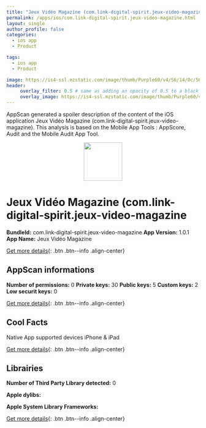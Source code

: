 ```yaml
---
title: "Jeux Vidéo Magazine (com.link-digital-spirit.jeux-video-magazine)"
permalink: /apps/ios/com.link-digital-spirit.jeux-video-magazine.html
layout: single
author_profile: false
categories: 
  - ios app 
  - Product 

tags: 
  - ios app 
  - Product 

image: https://is4-ssl.mzstatic.com/image/thumb/Purple60/v4/56/14/0c/56140c09-13cd-798f-770d-236628f5bae3/mzl.uxqwbxxy.png/512x512bb.jpg
header: 
     overlay_filter: 0.5 # same as adding an opacity of 0.5 to a black background
     overlay_image: https://is4-ssl.mzstatic.com/image/thumb/Purple60/v4/56/14/0c/56140c09-13cd-798f-770d-236628f5bae3/mzl.uxqwbxxy.png/512x512bb.jpg
---
```

AppScan generated a spoiler description of the content of the iOS application Jeux Vidéo Magazine (com.link-digital-spirit.jeux-video-magazine). This analysis is based on the Mobile App Tools : AppScore, Audit and the Mobile Audit App Tool.

  
  
<div style="text-align: center;"><img src="https://is4-ssl.mzstatic.com/image/thumb/Purple60/v4/56/14/0c/56140c09-13cd-798f-770d-236628f5bae3/mzl.uxqwbxxy.png/512x512bb.jpg" width="100" height="100"></div>  
  
# Jeux Vidéo Magazine (com.link-digital-spirit.jeux-video-magazine

**BundleId:** com.link-digital-spirit.jeux-video-magazine
**App Version:** 1.0.1
**App Name:** Jeux Vidéo Magazine


[Get more details](/pricing.html){: .btn .btn--info .align-center}  
  
## AppScan informations 

**Number of permissions:** 0
**Private keys:** 30
**Public keys:** 5
**Custom keys:** 2
**Low securit keys:** 0
  
[Get more details](/pricing.html){: .btn .btn--info .align-center}

## Cool Facts

Native App
supported devices iPhone & iPad
  
[Get more details](/pricing.html){: .btn .btn--info .align-center}

## Librairies 
**Number of Third Party Library detected:** 0

**Apple dylibs:**


**Apple System Library Frameworks:**


  
[Get more details](/pricing.html){: .btn .btn--info .align-center}

